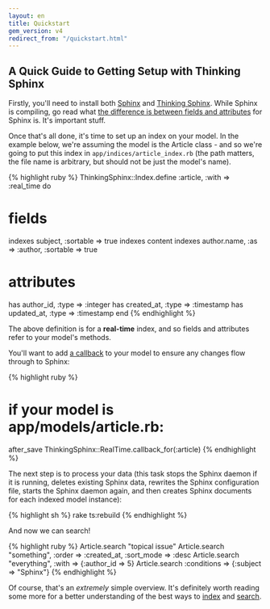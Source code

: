 ```yaml
---
layout: en
title: Quickstart
gem_version: v4
redirect_from: "/quickstart.html"
---
```


## A Quick Guide to Getting Setup with Thinking Sphinx

Firstly, you'll need to install both [Sphinx](installing_sphinx.html) and [Thinking Sphinx](installing_thinking_sphinx.html). While Sphinx is compiling, go read what [the difference is between fields and attributes](sphinx_basics.html) for Sphinx is. It's important stuff.

Once that's all done, it's time to set up an index on your model. In the example below, we're assuming the model is the Article class - and so we're going to put this index in `app/indices/article_index.rb` (the path matters, the file name is arbitrary, but should not be just the model's name).

{% highlight ruby %}
ThinkingSphinx::Index.define :article, :with => :real_time do
  # fields
  indexes subject, :sortable => true
  indexes content
  indexes author.name, :as => :author, :sortable => true

  # attributes
  has author_id,  :type => :integer
  has created_at, :type => :timestamp
  has updated_at, :type => :timestamp
end
{% endhighlight %}

The above definition is for a **real-time** index, and so fields and attributes refer to your model's methods.

You'll want to add [a callback](indexing.html#callbacks) to your model to ensure any changes flow through to Sphinx:

{% highlight ruby %}
# if your model is app/models/article.rb:
after_save ThinkingSphinx::RealTime.callback_for(:article)
{% endhighlight %}

The next step is to process your data (this task stops the Sphinx daemon if it is running, deletes existing Sphinx data, rewrites the Sphinx configuration file, starts the Sphinx daemon again, and then creates Sphinx documents for each indexed model instance):

{% highlight sh %}
rake ts:rebuild
{% endhighlight %}

And now we can search!

{% highlight ruby %}
Article.search "topical issue"
Article.search "something", :order => :created_at,
  :sort_mode => :desc
Article.search "everything", :with => {:author_id => 5}
Article.search :conditions => {:subject => "Sphinx"}
{% endhighlight %}

Of course, that's an _extremely_ simple overview. It's definitely worth reading some more for a better understanding of the best ways to [index](indexing.html) and [search](searching.html).
